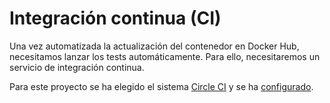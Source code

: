 # Integración continua (CI)

Una vez automatizada la actualización del contenedor en Docker Hub, necesitamos lanzar los tests automáticamente. 
Para ello, necesitaremos un servicio de integración continua.

Para este proyecto se ha elegido el sistema [Circle CI](https://circleci.com/) y se ha [configurado](https://github.com/paula1999/Tune-in/blob/main/.circleci/config.yml).

<!-- TODO añadir justificación -->